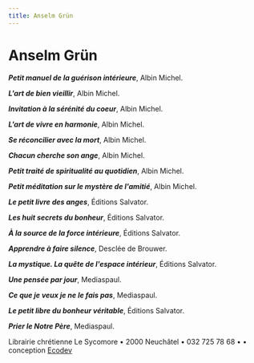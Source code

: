 ```yaml
---
title: Anselm Grün
---
```



Anselm Grün
===========

<span style="font-weight: bold;"><span style="font-style: italic;">Petit manuel de la guérison intérieure</span></span>, Albin Michel.

<span style="font-weight: bold;"><span style="font-style: italic;">L'art de bien vieillir</span></span>, Albin Michel.

<span style="font-weight: bold;"><span style="font-style: italic;">Invitation à la sérénité du coeur</span></span>, Albin Michel.

<span style="font-weight: bold;"><span style="font-style: italic;">L'art de vivre en harmonie</span></span>, Albin Michel.

<span style="font-weight: bold;"><span style="font-style: italic;">Se réconcilier avec la mort</span></span>, Albin Michel.

<span style="font-weight: bold;"><span style="font-style: italic;">Chacun cherche son ange</span></span>, Albin Michel.

<span style="font-weight: bold;"><span style="font-style: italic;">Petit traité de spiritualité au quotidien</span></span>, Albin Michel.

<span style="font-weight: bold;"><span style="font-style: italic;">Petit méditation sur le mystère de l'amitié</span></span>, Albin Michel.

<span style="font-weight: bold;"><span style="font-style: italic;">Le petit livre des anges</span></span>, Éditions Salvator.

<span style="font-weight: bold;"><span style="font-style: italic;">Les huit secrets du bonheur</span></span>, Éditions Salvator.

<span style="font-weight: bold;"><span style="font-style: italic;">À la source de la force intérieure</span></span>, Éditions Salvator.<span style="font-weight: bold;"></span>

<span style="font-weight: bold;"><span style="font-style: italic;">Apprendre à faire silence</span></span>, Desclée de Brouwer.

<span style="font-weight: bold;"><span style="font-style: italic;">La mystique. La quête de l'espace intérieur</span></span>, Éditions Salvator.

<span style="font-weight: bold;"><span style="font-style: italic;">Une pensée par jour</span></span>, Mediaspaul.

<span style="font-weight: bold;"><span style="font-style: italic;">Ce que je veux je ne le fais pas</span></span>, Mediaspaul.

<span style="font-weight: bold;"><span style="font-style: italic;">Le petit libre du bonheur véritable</span></span>, Éditions Salvator.

<span style="font-weight: bold;"><span style="font-style: italic;">Prier le Notre Père</span></span>, Mediaspaul.

Librairie chrétienne Le Sycomore • 2000 Neuchâtel • 032 725 78 68 •
• conception [Ecodev](http://ecodev.ch)
